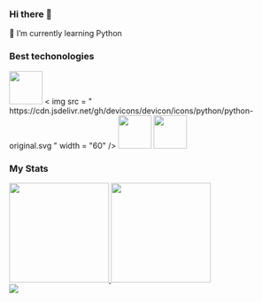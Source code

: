 ### Hi there 👋

🌱 I’m currently learning Python


### Best techonologies

<div>
  <img src="https://cdn.jsdelivr.net/gh/devicons/devicon/icons/javascript/javascript-original.svg" width="60"/>
  < img src = " https://cdn.jsdelivr.net/gh/devicons/devicon/icons/python/python-original.svg " width = "60" />
  <img src="https://cdn.jsdelivr.net/gh/devicons/devicon/icons/html5/html5-original.svg" width="60"/>
  <img src="https://cdn.jsdelivr.net/gh/devicons/devicon/icons/css3/css3-original.svg" width="60"/>
</div>

### My Stats
<div>
  <a href="https://github.com/nesantana">
    <img height="180em" src="https://github-readme-stats.vercel.app/api/top-langs/?username=Ylian-da-luz&layout=compact&langs_count=7&theme=dark"/>
    <img height="180em" src="https://github-readme-stats.vercel.app/api?username=Ylian-da-luz&show_icons=true&theme=dark&include_all_commits=true&count_private=true"/>
  </a>
</div>

<div>
  <a href="https://www.linkedin.com/in/ylian-da-luz/">
    <img src="https://img.shields.io/badge/LinkedIn-0077B5?style=for-the-badge&logo=linkedin&logoColor=white" />
  </a>
</div>
